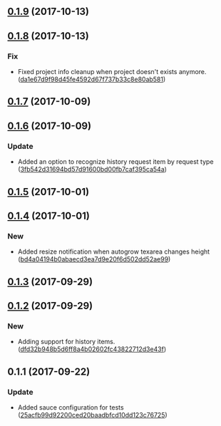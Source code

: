 <a name="0.1.9"></a>
## [0.1.9](https://github.com/advanced-rest-client/saved-request-editor/compare/0.1.8...0.1.9) (2017-10-13)




<a name="0.1.8"></a>
## [0.1.8](https://github.com/advanced-rest-client/saved-request-editor/compare/0.1.7...0.1.8) (2017-10-13)


### Fix

* Fixed project info cleanup when project doesn't exists anymore. ([da1e67d9f98d45fe4592d67f737b33c8e80ab581](https://github.com/advanced-rest-client/saved-request-editor/commit/da1e67d9f98d45fe4592d67f737b33c8e80ab581))



<a name="0.1.7"></a>
## [0.1.7](https://github.com/advanced-rest-client/saved-request-editor/compare/0.1.6...0.1.7) (2017-10-09)




<a name="0.1.6"></a>
## [0.1.6](https://github.com/advanced-rest-client/saved-request-editor/compare/0.1.5...0.1.6) (2017-10-09)


### Update

* Added an option to recognize history request item by request type ([3fb542d31694bd57d91600bd00fb7caf395ca54a](https://github.com/advanced-rest-client/saved-request-editor/commit/3fb542d31694bd57d91600bd00fb7caf395ca54a))



<a name="0.1.5"></a>
## [0.1.5](https://github.com/advanced-rest-client/saved-request-editor/compare/0.1.4...0.1.5) (2017-10-01)




<a name="0.1.4"></a>
## [0.1.4](https://github.com/advanced-rest-client/saved-request-editor/compare/0.1.3...0.1.4) (2017-10-01)


### New

* Added resize notification when autogrow texarea changes height ([bd4a04194b0abaecd3ea7d9e20f6d502dd52ae99](https://github.com/advanced-rest-client/saved-request-editor/commit/bd4a04194b0abaecd3ea7d9e20f6d502dd52ae99))



<a name="0.1.3"></a>
## [0.1.3](https://github.com/advanced-rest-client/saved-request-editor/compare/0.1.2...0.1.3) (2017-09-29)




<a name="0.1.2"></a>
## [0.1.2](https://github.com/advanced-rest-client/saved-request-editor/compare/0.1.1...0.1.2) (2017-09-29)


### New

* Adding support for history items. ([dfd32b948b5d6ff8a4b02602fc43822712d3e43f](https://github.com/advanced-rest-client/saved-request-editor/commit/dfd32b948b5d6ff8a4b02602fc43822712d3e43f))



<a name="0.1.1"></a>
## 0.1.1 (2017-09-22)


### Update

* Added sauce configuration for tests ([25acfb99d92200ced20baadbfcd10dd123c76725](https://github.com/advanced-rest-client/saved-request-editor/commit/25acfb99d92200ced20baadbfcd10dd123c76725))



